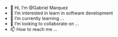 - 👋 Hi, I’m @Gabriel Marquez
- 👀 I’m interested in learn in software development
- 🌱 I’m currently learning ...
- 💞️ I’m looking to collaborate on ...
- 📫 How to reach me ...

<!---
GabrielAeolian/GabrielAeolian is a ✨ special ✨ repository because its `README.md` (this file) appears on your GitHub profile.
You can click the Preview link to take a look at your changes.
--->
